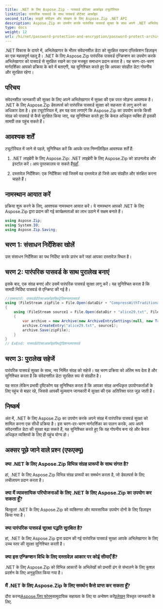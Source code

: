 ```yaml
---
title: .NET के लिए Aspose.Zip - पासवर्ड प्रोटेक्ट आर्काइव ट्यूटोरियल
linktitle: पारंपरिक पासवर्ड के साथ पासवर्ड प्रोटेक्ट आर्काइव
second_title: फ़ाइलें संपीड़न और संग्रहण के लिए Aspose.Zip .NET API
description: Aspose.Zip का उपयोग करके पारंपरिक पासवर्ड सुरक्षा के साथ अपने .NET अभिलेखों को सुरक्षित करने का तरीका जानें। बेहतर डेटा गोपनीयता के लिए हमारी चरण-दर-चरण मार्गदर्शिका का पालन करें।
type: docs
weight: 12
url: /hi/net/password-protection-and-encryption/password-protect-archive-traditional-password/
---
```


.NET विकास के दायरे में, अभिलेखागार के भीतर संवेदनशील डेटा को सुरक्षित रखना एप्लिकेशन डिज़ाइन का एक महत्वपूर्ण पहलू है। .NET के लिए Aspose.Zip पारंपरिक पासवर्ड एन्क्रिप्शन का उपयोग करके अभिलेखागार को पासवर्ड से सुरक्षित रखने का एक मजबूत समाधान प्रदान करता है। यह चरण-दर-चरण मार्गदर्शिका आपको प्रक्रिया के बारे में बताएगी, यह सुनिश्चित करते हुए कि आपका संग्रहीत डेटा गोपनीय और सुरक्षित रहेगा।

## परिचय

संवेदनशील जानकारी की सुरक्षा के लिए अपने अभिलेखागार में सुरक्षा की एक परत जोड़ना आवश्यक है। .NET के लिए Aspose.Zip डेवलपर्स को पारंपरिक पासवर्ड सुरक्षा को सहजता से लागू करने का अधिकार देता है। इस ट्यूटोरियल में, हम यह पता लगाएंगे कि Aspose.Zip का उपयोग करके किसी संग्रह को पासवर्ड से कैसे सुरक्षित किया जाए, यह सुनिश्चित करते हुए कि केवल अधिकृत व्यक्ति ही इसकी सामग्री तक पहुंच सकते हैं।

## आवश्यक शर्तें

ट्यूटोरियल में जाने से पहले, सुनिश्चित करें कि आपके पास निम्नलिखित आवश्यक शर्तें हैं:

1. .NET लाइब्रेरी के लिए Aspose.Zip: .NET लाइब्रेरी के लिए Aspose.Zip को डाउनलोड और इंस्टॉल करें। आप पुस्तकालय पा सकते हैं[यहाँ](https://releases.aspose.com/zip/net/).

2. दस्तावेज़ निर्देशिका: एक निर्देशिका रखें जिसमें वह दस्तावेज़ हो जिसे आप संग्रहीत और संरक्षित करना चाहते हैं।

## नामस्थान आयात करें

प्रक्रिया शुरू करने के लिए, आवश्यक नामस्थान आयात करें। ये नामस्थान आपको .NET के लिए Aspose.Zip द्वारा प्रदान की गई कार्यक्षमताओं का लाभ उठाने में सक्षम बनाते हैं।

```csharp
using Aspose.Zip;
using System.IO;
using Aspose.Zip.Saving;
```

## चरण 1: संसाधन निर्देशिका खोलें

उस संसाधन निर्देशिका का पथ निर्दिष्ट करके प्रारंभ करें जहां आपका दस्तावेज़ स्थित है।

## चरण 2: पारंपरिक पासवर्ड के साथ पुरालेख बनाएं

इसके बाद, एक संग्रह बनाएं और उसमें पारंपरिक पासवर्ड सुरक्षा लागू करें। यह सुनिश्चित करता है कि सामग्री निर्दिष्ट पासवर्ड से एन्क्रिप्ट की गई है।

```csharp
//एक्सस्टार्ट: पासवर्डप्रोटेक्टआर्काइवविथट्रेडिशनलपासवर्ड
using (FileStream zipFile = File.Open(dataDir + "CompressWithTraditionalEncryption_out.zip", FileMode.Create))
{
    using (FileStream source1 = File.Open(dataDir + "alice29.txt", FileMode.Open, FileAccess.Read))
    {
        var archive = new Archive(new ArchiveEntrySettings(null, new TraditionalEncryptionSettings("p@s$")));
        archive.CreateEntry("alice29.txt", source1);
        archive.Save(zipFile);
    }
}
// ExEnd: पासवर्डप्रोटेक्टआर्काइवविथट्रेडिशनलपासवर्ड
```

## चरण 3: पुरालेख सहेजें

पारंपरिक पासवर्ड सुरक्षा के साथ, नव निर्मित संग्रह को सहेजें। यह चरण प्रक्रिया को अंतिम रूप देता है और सुनिश्चित करता है कि संवेदनशील डेटा सुरक्षित रूप से संग्रहीत है।

यह सरल लेकिन प्रभावी दृष्टिकोण यह सुनिश्चित करता है कि आपका संग्रह अनधिकृत उपयोगकर्ताओं के लिए पहुंच से बाहर रहे, जिससे आपकी मूल्यवान जानकारी में सुरक्षा की एक अतिरिक्त परत जुड़ जाती है।

## निष्कर्ष

अंत में, .NET के लिए Aspose.Zip का उपयोग करके अपने संग्रह में पारंपरिक पासवर्ड सुरक्षा को शामिल करना एक सीधी प्रक्रिया है। इस चरण-दर-चरण मार्गदर्शिका का पालन करके, आप अपने संवेदनशील डेटा की सुरक्षा बढ़ा सकते हैं, यह सुनिश्चित करते हुए कि यह गोपनीय बना रहे और केवल अधिकृत व्यक्तियों के लिए ही पहुंच योग्य हो।

## अक्सर पूछे जाने वाले प्रश्न (एफएक्यू)

### क्या .NET के लिए Aspose.Zip विभिन्न संग्रह प्रारूपों के साथ संगत है?
हां, .NET के लिए Aspose.Zip विभिन्न संग्रह प्रारूपों का समर्थन करता है, जो डेवलपर्स के लिए लचीलापन प्रदान करता है।

### क्या मैं व्यावसायिक परियोजनाओं के लिए .NET के लिए Aspose.Zip का उपयोग कर सकता हूँ?
बिल्कुल! .NET के लिए Aspose.Zip को व्यक्तिगत और व्यावसायिक उपयोग दोनों के लिए डिज़ाइन किया गया है।

### क्या पारंपरिक पासवर्ड सुरक्षा पद्धति सुरक्षित है?
हां, .NET के लिए Aspose.Zip द्वारा प्रदान की गई पारंपरिक पासवर्ड सुरक्षा आपके अभिलेखागार के लिए उच्च स्तर की सुरक्षा सुनिश्चित करती है।

### क्या इस एन्क्रिप्शन विधि के लिए दस्तावेज़ आकार पर कोई सीमाएँ हैं?
.NET के लिए Aspose.Zip को विभिन्न आकारों के अभिलेखों को प्रभावी ढंग से संभालने के लिए कुशल प्रदर्शन के लिए अनुकूलित किया गया है।

### मैं .NET के लिए Aspose.Zip के लिए समर्थन कैसे प्राप्त कर सकता हूँ?
 दौरा करना[Aspose.ज़िप फोरम](https://forum.aspose.com/c/zip/37)सामुदायिक सहायता के लिए या अन्वेषण करें[प्रलेखन](https://reference.aspose.com/zip/net/) विस्तृत जानकारी के लिए.

